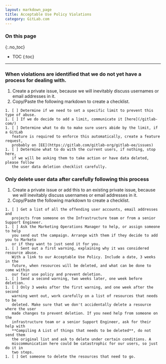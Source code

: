 ```yaml
---
layout: markdown_page
title: Acceptable Use Policy Violations
category: GitLab.com
---
```


### On this page
{:.no_toc}

- TOC
{:toc}

----

### When violations are identified that we do not yet have a process for dealing with.

1. Create a private issue, because we will inevitably discuss usernames
   or email addresses in it.
1. Copy/Paste the following markdown to create a checklist.

```
1. [ ] Determine if we need to set a specific limit to prevent this type of abuse.
1. [ ] If we do decide to add a limit, communicate it [here](/gitlab-com/)
1. [ ] Determine what to do to make sure users abide by the limit, if a GitLab
   feature is required to enforce this automatically, create a feature request,
   probably on [EE](https://gitlab.com/gitlab-org/gitlab-ee/issues)
1. [ ] Determine what to do with the current users, if nothing, stop here,
   if we will be asking them to take action or have data deleted, please follow
   the user data deletion checklist carefully.
```

### Only delete user data after carefully following this process

1. Create a private issue or add this to an existing private issue, because we
   will inevitably discuss usernames or email addresses in it.
1. Copy/Paste the following markdown to create a checklist.

```
1. [ ] Get a list of all the offending user accounts, email addresses and
   projects from someone on the Infrastructure team or from a senior Support Engineer.
1. [ ] Ask the Marketing Operations Manager to help, or assign someone to help
   you send out the campaign. Arrange with them if they decide to add you to Marketo
   or if they want to just send it for you.
1. [ ] Sent out a first warning, explaining why it was considered resource abuse.
   With a link to our Acceptable Use Policy. Include a date, 3 weeks in the
   future, when resources will be deleted, and what can be done to come within
   our fair use policy and prevent deletion.
1. [ ] Send a second warning, two weeks later, one week before deletion.
1. [ ] Only 3 weeks after the first warning, and one week after the second
   warning went out, work carefully on a list of resources that needs to be
   deleted. Make sure that we don't accidentally delete a resource where the user
   made changes to prevent deletion. If you need help from someone on the
   infrastructure team or a senior Support Engineer, ask for their help with
   **Compiling A List of things that needs to be deleted**, do not send them
   the original list and ask to delete under certain conditions. A
   miscommunication here could be catastrophic for our users, so just do it in
   two steps.
1. [ ] Get someone to delete the resources that need to go.
```
